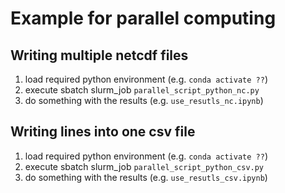 
# Example for parallel computing

## Writing multiple netcdf files

1) load required python environment (e.g. `conda activate ??`)
2) execute sbatch slurm_job `parallel_script_python_nc.py`
3) do something with the results (e.g. `use_resutls_nc.ipynb`)

## Writing lines into one csv file

1) load required python environment (e.g. `conda activate ??`)
2) execute sbatch slurm_job `parallel_script_python_csv.py`
3) do something with the results (e.g. `use_resutls_csv.ipynb`)